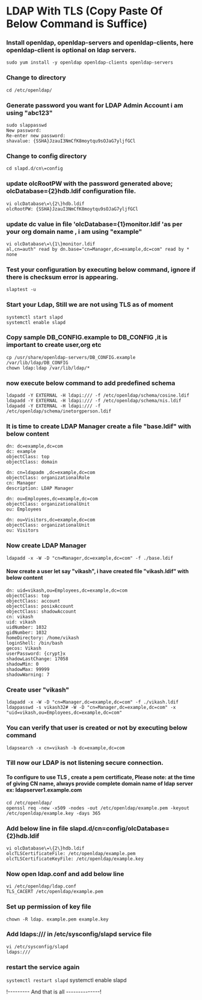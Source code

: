 # LDAP With TLS (Copy Paste Of Below Command is Suffice)
### Install openldap, openldap-servers and openldap-clients, here openldap-client is optional on ldap servers.
`sudo yum install -y openldap openldap-clients openldap-servers`

### Change to directory 
`cd /etc/openldap/`
### Generate password you want for LDAP Admin Account i am using "abc123"
```
sudo slappasswd
New password:
Re-enter new password:
shavalue: {SSHA}JzauI3NmCfK8moytqu9sOJaG7yljfGCl
```
### Change to config directory
`cd slapd.d/cn\=config`

### update olcRootPW with the password generated above; olcDatabase\=\{2\}hdb.ldif configuration file.
```
vi olcDatabase\=\{2\}hdb.ldif
olcRootPW: {SSHA}JzauI3NmCfK8moytqu9sOJaG7yljfGCl
```

### update dc value in file 'olcDatabase\=\{1\}monitor.ldif 'as per your org domain name , i am using "example" 
```
vi olcDatabase\=\{1\}monitor.ldif
al,cn=auth" read by dn.base="cn=Manager,dc=example,dc=com" read by * none
```
### Test your configuration by executing below command, ignore if there is checksum error is appearing.
`slaptest -u`

### Start your Ldap, Still we are not using TLS as of moment
```
systemctl start slapd
systemctl enable slapd
```
### Copy sample DB_CONFIG.example to DB_CONFIG ,it is important to create user,org etc
```
cp /usr/share/openldap-servers/DB_CONFIG.example /var/lib/ldap/DB_CONFIG
chown ldap:ldap /var/lib/ldap/*
```
### now execute below command to add predefined schema
```
ldapadd -Y EXTERNAL -H ldapi:/// -f /etc/openldap/schema/cosine.ldif
ldapadd -Y EXTERNAL -H ldapi:/// -f /etc/openldap/schema/nis.ldif
ldapadd -Y EXTERNAL -H ldapi:/// -f /etc/openldap/schema/inetorgperson.ldif
```
### It is time to create LDAP Manager create a file "base.ldif" with below content
```
dn: dc=example,dc=com
dc: example
objectClass: top
objectClass: domain

dn: cn=ldapadm ,dc=example,dc=com
objectClass: organizationalRole
cn: Manager
description: LDAP Manager

dn: ou=Employees,dc=example,dc=com
objectClass: organizationalUnit
ou: Employees

dn: ou=Visitors,dc=example,dc=com
objectClass: organizationalUnit
ou: Visitors
```
### Now create LDAP Manager  
`ldapadd -x -W -D "cn=Manager,dc=example,dc=com" -f ./base.ldif`

#### Now create a user let say "vikash", i have created file "vikash.ldif" with below content
```
dn: uid=vikash,ou=Employees,dc=example,dc=com
objectClass: top
objectClass: account
objectClass: posixAccount
objectClass: shadowAccount
cn: vikash
uid: vikash
uidNumber: 1032
gidNumber: 1032
homeDirectory: /home/vikash
loginShell: /bin/bash
gecos: Vikash
userPassword: {crypt}x
shadowLastChange: 17058
shadowMin: 0
shadowMax: 99999
shadowWarning: 7
```
### Create user "vikash"
```
ldapadd -x -W -D "cn=Manager,dc=example,dc=com" -f ./vikash.ldif
ldappasswd -s vikash32# -W -D "cn=Manager,dc=example,dc=com" -x "uid=vikash,ou=Employees,dc=example,dc=com"
```

### You can verify that user is created or not by executing below command
`ldapsearch -x cn=vikash -b dc=example,dc=com`

### Till now our LDAP is not listening secure connection. 
#### To configure to use TLS , create a pem certificate, Please note: at the time of giving CN name, always provide complete domain name of ldap server ex: ldapserver1.example.com
```
cd /etc/openldap/
openssl req -new -x509 -nodes -out /etc/openldap/example.pem -keyout /etc/openldap/example.key -days 365
```

### Add below line in file slapd.d/cn\=config/olcDatabase\=\{2\}hdb.ldif 
```
vi olcDatabase\=\{2\}hdb.ldif
olcTLSCertificateFile: /etc/openldap/example.pem
olcTLSCertificateKeyFile: /etc/openldap/example.key
```

### Now open  ldap.conf and add below line
```
vi /etc/openldap/ldap.conf
TLS_CACERT /etc/openldap/example.pem
```
### Set up permission of key file
```
chown -R ldap. example.pem example.key
```
### Add ldaps:/// in /etc/sysconfig/slapd service file 
```
vi /etc/sysconfig/slapd
ldaps:///
```
### restart the service again
`systemctl restart slapd`
systemctl enable slapd



!--------- And that is all --------------!
